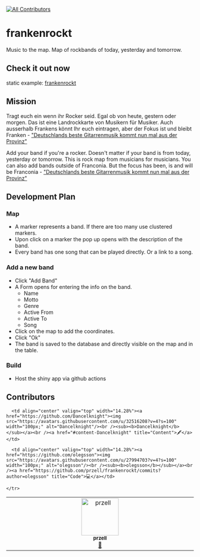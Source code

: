 <!-- ALL-CONTRIBUTORS-BADGE:START - Do not remove or modify this section -->
[![All Contributors](https://img.shields.io/badge/all_contributors-2-orange.svg?style=flat-square)](#contributors-)
<!-- ALL-CONTRIBUTORS-BADGE:END -->

# frankenrockt
Music to the map. Map of rockbands of today, yesterday and tomorrow.

## Check it out now

static example: [frankenrockt](https://przell.github.io/frankenrockt/)

## Mission
Tragt euch ein wenn ihr Rocker seid. Egal ob von heute, gestern oder morgen. Das ist eine Landrockkarte von Musikern für Musiker. Auch ausserhalb Frankens könnt Ihr euch eintragen, aber der Fokus ist und bleibt Franken - ["Deutschlands beste Gitarrenmusik kommt nun mal aus der Provinz"](https://www.br.de/radio/bayern2/sendungen/podcasts/fraenkische-garagenbands-aus-den-spaeten-achtzigern-102.html "BR2 Nachtmix - Fränkische Garagenrockbands auf den späten 80ern")

Add your band if you're a rocker. Doesn't matter if your band is from today, yesterday or tomorrow.
This is rock map from musicians for musicians. You can also add bands outside of Franconia.
But the focus has been, is and will be Franconia - ["Deutschlands beste Gitarrenmusik kommt nun mal aus der Provinz"](https://www.br.de/radio/bayern2/sendungen/podcasts/fraenkische-garagenbands-aus-den-spaeten-achtzigern-102.html "BR2 Nachtmix - Fränkische Garagenrockbands auf den späten 80ern")

## Development Plan
### Map
- A marker represents a band. If there are too many use clustered markers.
- Upon click on a marker the pop up opens with the description of the band.
- Every band has one song that can be played directly. Or a link to a song.

### Add a new band
- Click "Add Band"
- A Form opens for entering the info on the band.
  - Name
  - Motto
  - Genre
  - Active From
  - Active To
  - Song
- Click on the map to add the coordinates.
- Click "Ok"
- The band is saved to the database and directly visible on the map and in the table.

### Build
- Host the shiny app via github actions

## Contributors

<!-- ALL-CONTRIBUTORS-LIST:START - Do not remove or modify this section -->
<!-- prettier-ignore-start -->
<!-- markdownlint-disable -->
<table>
  <tbody>
    <tr>
      <td align="center" valign="top" width="14.28%"><a href="https://www.bolzanor.eu/"><img src="https://avatars.githubusercontent.com/u/51962348?v=4?s=100" width="100px;" alt="przell"/><br /><sub><b>przell</b></sub></a><br /><a href="#maintenance-przell" title="Maintenance">🚧</a></td>

      <td align="center" valign="top" width="14.28%"><a href="https://github.com/Dancelknight"><img src="https://avatars.githubusercontent.com/u/32516208?v=4?s=100" width="100px;" alt="Dancelknight"/><br /><sub><b>Dancelknight</b></sub></a><br /><a href="#content-Dancelknight" title="Content">🖋</a></td>

      <td align="center" valign="top" width="14.28%"><a href="https://github.com/olegsson"><img src="https://avatars.githubusercontent.com/u/27994703?v=4?s=100" width="100px;" alt="olegsson"/><br /><sub><b>olegsson</b></sub></a><br /><a href="https://github.com/przell/frankenrockt/commits?author=olegsson" title="Code">💻</a></td>

    </tr>
  </tbody>
</table>

<!-- markdownlint-restore -->
<!-- prettier-ignore-end -->

<!-- ALL-CONTRIBUTORS-LIST:END -->
<!-- prettier-ignore-start -->
<!-- markdownlint-disable -->

<!-- markdownlint-restore -->
<!-- prettier-ignore-end -->

<!-- ALL-CONTRIBUTORS-LIST:END -->


